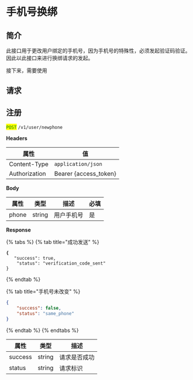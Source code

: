 # 手机号换绑

## 简介

此接口用于更改用户绑定的手机号，因为手机号的特殊性，必须发起验证码验证。因此以此接口来进行换绑请求的发起。

接下来，需要使用

## &#x20;请求

## 注册

<mark style="color:green;">`POST`</mark> `/v1/user/newphone`

**Headers**

| 属性            | 值                      |
| ------------- | ---------------------- |
| Content-Type  | `application/json`     |
| Authorization | Bearer {access\_token} |

**Body**

| 属性    | 类型     | 描述    | 必填 |
| ----- | ------ | ----- | -- |
| phone | string | 用户手机号 | 是  |

**Response**

{% tabs %}
{% tab title="成功发送" %}
<pre class="language-json"><code class="lang-json"><strong>{
</strong>	"success": true,
	"status": "verification_code_sent"
}
</code></pre>
{% endtab %}

{% tab title="手机号未改变" %}
```json
{
	"success": false,
	"status": "same_phone"
}
```
{% endtab %}
{% endtabs %}

| 属性      | 类型     | 描述     |
| ------- | ------ | ------ |
| success | string | 请求是否成功 |
| status  | string | 请求标识   |
